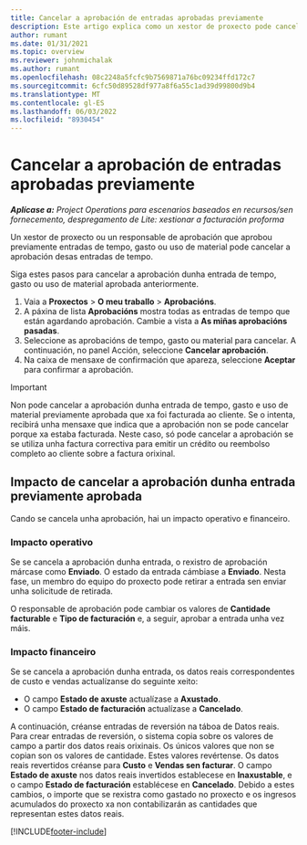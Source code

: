 ```yaml
---
title: Cancelar a aprobación de entradas aprobadas previamente
description: Este artigo explica como un xestor de proxecto pode cancelar a aprobación de entradas de tempo, gasto ou uso de material previamente aprobadas.
author: rumant
ms.date: 01/31/2021
ms.topic: overview
ms.reviewer: johnmichalak
ms.author: rumant
ms.openlocfilehash: 08c2248a5fcfc9b7569871a76bc09234ffd172c7
ms.sourcegitcommit: 6cfc50d89528df977a8f6a55c1ad39d99800d9b4
ms.translationtype: MT
ms.contentlocale: gl-ES
ms.lasthandoff: 06/03/2022
ms.locfileid: "8930454"
---
```

# <a name="cancel-the-approval-of-previously-approved-entries"></a>Cancelar a aprobación de entradas aprobadas previamente

_**Aplícase a:** Project Operations para escenarios baseados en recursos/sen fornecemento, despregamento de Lite: xestionar a facturación proforma_

Un xestor de proxecto ou un responsable de aprobación que aprobou previamente entradas de tempo, gasto ou uso de material pode cancelar a aprobación desas entradas de tempo. 

Siga estes pasos para cancelar a aprobación dunha entrada de tempo, gasto ou uso de material aprobada anteriormente.

1. Vaia a **Proxectos** \> **O meu traballo** \> **Aprobacións**.
2. A páxina de lista **Aprobacións** mostra todas as entradas de tempo que están agardando aprobación. Cambie a vista a **As miñas aprobacións pasadas**.
3. Seleccione as aprobacións de tempo, gasto ou material para cancelar. A continuación, no panel Acción, seleccione **Cancelar aprobación**.
4. Na caixa de mensaxe de confirmación que apareza, seleccione **Aceptar** para confirmar a aprobación.

> [!IMPORTANT]
> Non pode cancelar a aprobación dunha entrada de tempo, gasto e uso de material previamente aprobada que xa foi facturada ao cliente. Se o intenta, recibirá unha mensaxe que indica que a aprobación non se pode cancelar porque xa estaba facturada. Neste caso, só pode cancelar a aprobación se se utiliza unha factura correctiva para emitir un crédito ou reembolso completo ao cliente sobre a factura orixinal.

## <a name="impact-of-canceling-the-approval-of-a-previously-approved-entry"></a>Impacto de cancelar a aprobación dunha entrada previamente aprobada

Cando se cancela unha aprobación, hai un impacto operativo e financeiro.

### <a name="operational-impact"></a>Impacto operativo

Se se cancela a aprobación dunha entrada, o rexistro de aprobación márcase como **Enviado**. O estado da entrada cámbiase a **Enviado**. Nesta fase, un membro do equipo do proxecto pode retirar a entrada sen enviar unha solicitude de retirada.

O responsable de aprobación pode cambiar os valores de **Cantidade facturable** e **Tipo de facturación** e, a seguir, aprobar a entrada unha vez máis.

### <a name="financial-impact"></a>Impacto financeiro

Se se cancela a aprobación dunha entrada, os datos reais correspondentes de custo e vendas actualízanse do seguinte xeito:

- O campo **Estado de axuste** actualízase a **Axustado**.
- O campo **Estado de facturación** actualízase a **Cancelado**.

A continuación, créanse entradas de reversión na táboa de Datos reais. Para crear entradas de reversión, o sistema copia sobre os valores de campo a partir dos datos reais orixinais. Os únicos valores que non se copian son os valores de cantidade. Estes valores revértense. Os datos reais revertidos créanse para **Custo** e **Vendas sen facturar**. O campo **Estado de axuste** nos datos reais invertidos establecese en **Inaxustable**, e o campo **Estado de facturación** establécese en **Cancelado**. Debido a estes cambios, o importe que se rexistra como gastado no proxecto e os ingresos acumulados do proxecto xa non contabilizarán as cantidades que representan estes datos reais.

[!INCLUDE[footer-include](../includes/footer-banner.md)]
